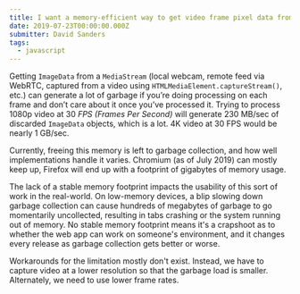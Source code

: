 ```yaml
---
title: I want a memory-efficient way to get video frame pixel data from MediaStream
date: 2019-07-23T00:00:00.000Z
submitter: David Sanders
tags:
  - javascript
---
```


Getting `ImageData` from a `MediaStream` (local webcam, remote feed via WebRTC, captured from a video using `HTMLMediaElement.captureStream()`, etc.) can generate a lot of garbage if you’re doing processing on each frame and don’t care about it once you’ve processed it. Trying to process 1080p video at 30 <dfn id="fps">FPS (Frames Per Second)</dfn> will generate 230 <abbr aria-label="Megabytes per second">MB/sec</a> of discarded `ImageData` objects, which is a lot. 4K video at 30 FPS would be nearly 1 <abbr aria-label="Gigabyte per second">GB/sec</abbr>.

Currently, freeing this memory is left to garbage collection, and how well implementations handle it varies. Chromium (as of July 2019) can mostly keep up, Firefox will end up with a footprint of gigabytes of memory usage.

The lack of a stable memory footprint impacts the usability of this sort of work in the real-world. On low-memory devices, a blip slowing down garbage collection can cause hundreds of megabytes of garbage to go momentarily uncollected, resulting in tabs crashing or the system running out of memory. No stable memory footprint means it's a crapshoot as to whether the web app can work on someone's environment, and it changes every release as garbage collection gets better or worse.

Workarounds for the limitation mostly don't exist. Instead, we have to capture video at a lower resolution so that the garbage load is smaller. Alternately, we need to use lower frame rates.
